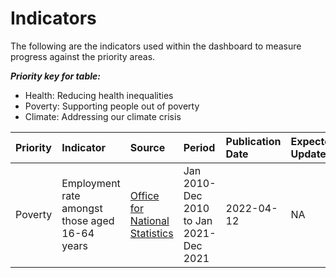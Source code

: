 # Indicators

The following are the indicators used within the dashboard to measure progress against the priority areas.

***Priority key for table:***
- Health: Reducing health inequalities
- Poverty: Supporting people out of poverty
- Climate: Addressing our climate crisis


|Priority |Indicator |Source |Period |Publication Date |Expected Update
|:--- |:---- |:---- |:---- |:---- |:---- |
|Poverty |Employment rate amongst those aged 16-64 years |[Office for National Statistics](https://www.nomisweb.co.uk/query/construct/summary.asp?mode=construct&dataset=17&version=0) |Jan 2010-Dec 2010 to Jan 2021-Dec 2021 |2022-04-12 |NA
